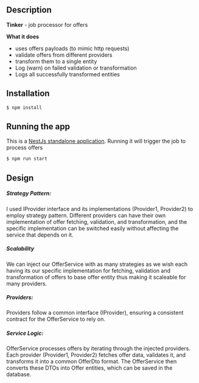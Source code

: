 
## Description
**Tinker** - job processor for offers    

**What it does**
- uses offers payloads (to mimic http requests)
- validate offers from different providers
- transform them to a single entity
- Log (warn) on failed validation or transformation
- Logs all successfully transformed entities

## Installation

```bash
$ npm install
```

## Running the app
This is a [NestJs standalone application](https://docs.nestjs.com/standalone-applications). Running it will trigger the job to process offers
```bash
$ npm run start
```

## Design
##### Strategy Pattern:
I used IProvider interface and its implementations (Provider1, Provider2) to employ strategy pattern. Different providers can have their own implementation of offer fetching, validation, and transformation, and the specific implementation can be switched easily without affecting the service that depends on it.

##### Scalability
We can inject our OfferService with as many strategies as we wish each having its our specific implementation for fetching, validation and transformation of offers to base offer entity thus making it scaleable for many providers.

##### Providers: 
Providers follow a common interface (IProvider), ensuring a consistent contract for the OfferService to rely on.

##### Service Logic:
OfferService processes offers by iterating through the injected providers. Each provider (Provider1, Provider2) fetches offer data, validates it, and transforms it into a common OfferDto format. The OfferService then converts these DTOs into Offer entities, which can be saved in the database.
